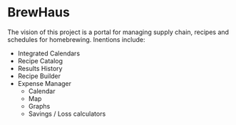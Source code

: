 # BrewHaus
The vision of this project is a portal for managing supply chain, recipes and schedules for homebrewing.
Inentions include:
 - Integrated Calendars
 - Recipe Catalog
 - Results History
 - Recipe Builder
 - Expense Manager
    - Calendar
    - Map
    - Graphs
    - Savings / Loss calculators